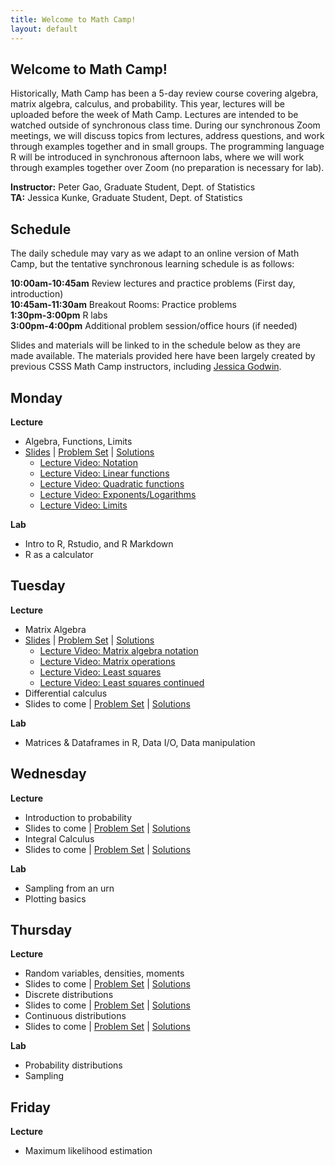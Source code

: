 ```yaml
---
title: Welcome to Math Camp!
layout: default
---
```


## Welcome to Math Camp!

Historically, Math Camp has been a 5-day review course covering algebra, matrix algebra, calculus, and probability. This year, lectures will be uploaded before the week of Math Camp. Lectures are intended to be watched outside of synchronous class time. During our synchronous Zoom meetings, we will discuss topics from lectures, address questions, and work through examples together and in small groups. The programming language R will be introduced in synchronous afternoon labs, where we will work through examples together over Zoom (no preparation is necessary for lab). 

  **Instructor:** Peter Gao, Graduate Student, Dept. of Statistics  
  **TA:** Jessica Kunke, Graduate Student, Dept. of Statistics    

## Schedule

The daily schedule may vary as we adapt to an online version of Math Camp, but the tentative synchronous learning schedule is as follows:  

  **10:00am-10:45am**  Review lectures and practice problems (First day, introduction)  
  **10:45am-11:30am**  Breakout Rooms: Practice problems  
  **1:30pm-3:00pm**    R labs  
  **3:00pm-4:00pm**    Additional problem session/office hours (if needed)  

Slides and materials will be linked to in the schedule below as they are made available. The materials provided here have been largely created by previous CSSS Math Camp instructors, including [Jessica Godwin](https://jlgodwin.github.io/MathCamp).

## Monday
**Lecture**
 * Algebra, Functions, Limits
 * [Slides](https://peteragao.github.io/CSSS-Math-Camp-2021/Lectures/Lecture1.pdf)  \| [Problem Set](https://peteragao.github.io/CSSS-Math-Camp-2021/ProblemSets/problemset1.pdf) \| [Solutions](https://peteragao.github.io//CSSS-Math-Camp-2021/ProblemSets/solutions1.pdf)
    * [Lecture Video: Notation](https://washington.zoom.us/rec/share/Bqa2q0OmzvZqMV4aN69MHanV9ndHDNkc46px8DLy3fsa-RbpNspZJcQwQGXNdGcB.K44wcyN-a2unFSjB?startTime=1629342082000)
    * [Lecture Video: Linear functions](https://washington.zoom.us/rec/share/Oyozh9VfhBtbblLp8pFdpSx9uHDE2gl6ouS6vETUCpg_BViZUplweINXQTX21rsQ.Uv08jLiJ-l9TzDEA?startTime=1629428390000)
    * [Lecture Video: Quadratic functions](https://washington.zoom.us/rec/share/2KfHU6LRBiy6oTS-13nUYNCKPcNJeUS7w473EXVZERxzpDfV8grSZMUahCLvo3QZ.nktLwW07sxPu9qAY?startTime=1629566904000)
    * [Lecture Video: Exponents/Logarithms](https://washington.zoom.us/rec/share/2KfHU6LRBiy6oTS-13nUYNCKPcNJeUS7w473EXVZERxzpDfV8grSZMUahCLvo3QZ.nktLwW07sxPu9qAY?startTime=1629568450000)
    * [Lecture Video: Limits](https://washington.zoom.us/rec/share/2KfHU6LRBiy6oTS-13nUYNCKPcNJeUS7w473EXVZERxzpDfV8grSZMUahCLvo3QZ.nktLwW07sxPu9qAY?startTime=1629570847000)
 
**Lab**
 * Intro to R, Rstudio, and R Markdown
 * R as a calculator

## Tuesday
**Lecture**
 * Matrix Algebra
 * [Slides](https://peteragao.github.io/CSSS-Math-Camp-2021/Lectures/Lecture2.pdf)  \| [Problem Set](https://peteragao.github.io/CSSS-Math-Camp-2021/ProblemSets/problemset2.pdf) \| [Solutions](https://peteragao.github.io//CSSS-Math-Camp-2021/ProblemSets/solutions2.pdf)
     * [Lecture Video: Matrix algebra notation](https://washington.zoom.us/rec/share/PT7hHLadLzZMfgZxGNkcfMESA3l3yuMmugyiX9Y0sXbipsxwTosn8Uv-tcUI0czf.mxEtJLDv4s4OkOyO?startTime=1629921905000)
    * [Lecture Video: Matrix operations](https://washington.zoom.us/rec/share/PT7hHLadLzZMfgZxGNkcfMESA3l3yuMmugyiX9Y0sXbipsxwTosn8Uv-tcUI0czf.mxEtJLDv4s4OkOyO?startTime=1629923203000)
    * [Lecture Video: Least squares](https://washington.zoom.us/rec/share/xjQPIgeQ9c2OBy3fzSvFY5XYAF22D8hmzJzvw4Sp5TUBSBMgwKVX5-FJb4LB1OUb.SG5606hDSDJt77e_?startTime=1629932017000)
    * [Lecture Video: Least squares continued](https://uw.hosted.panopto.com/Panopto/Pages/Viewer.aspx?id=8a347ff8-fdd2-4a73-8845-ad8f01845940)
 * Differential calculus
 * Slides to come \| [Problem Set](https://peteragao.github.io/CSSS-Math-Camp-2021/ProblemSets/problemset3.pdf) \| [Solutions](https://peteragao.github.io//CSSS-Math-Camp-2021/ProblemSets/solutions3.pdf)
 
**Lab**
* Matrices & Dataframes in R, Data I/O, Data manipulation

## Wednesday
**Lecture**
* Introduction to probability
* Slides to come \| [Problem Set](https://peteragao.github.io/CSSS-Math-Camp-2021/ProblemSets/problemset4.pdf) \| [Solutions](https://peteragao.github.io//CSSS-Math-Camp-2021/ProblemSets/solutions4.pdf)
* Integral Calculus
* Slides to come \| [Problem Set](https://peteragao.github.io/CSSS-Math-Camp-2021/ProblemSets/problemset5.pdf) \| [Solutions](https://peteragao.github.io//CSSS-Math-Camp-2021/ProblemSets/solutions5.pdf)

**Lab**
* Sampling from an urn
* Plotting basics 

## Thursday
**Lecture**
 * Random variables, densities, moments
 * Slides to come \| [Problem Set](https://peteragao.github.io/CSSS-Math-Camp-2021/ProblemSets/problemset6.pdf) \| [Solutions](https://peteragao.github.io//CSSS-Math-Camp-2021/ProblemSets/solutions6.pdf)
 * Discrete distributions
 * Slides to come \| [Problem Set](https://peteragao.github.io/CSSS-Math-Camp-2021/ProblemSets/problemset7.pdf) \| [Solutions](https://peteragao.github.io//CSSS-Math-Camp-2021/ProblemSets/solutions7.pdf)
 * Continuous distributions
 * Slides to come \| [Problem Set](https://peteragao.github.io/CSSS-Math-Camp-2021/ProblemSets/problemset8.pdf) \| [Solutions](https://peteragao.github.io//CSSS-Math-Camp-2021/ProblemSets/solutions8.pdf)
 
**Lab**
 * Probability distributions
 * Sampling
 
## Friday
**Lecture**
 * Maximum likelihood estimation
